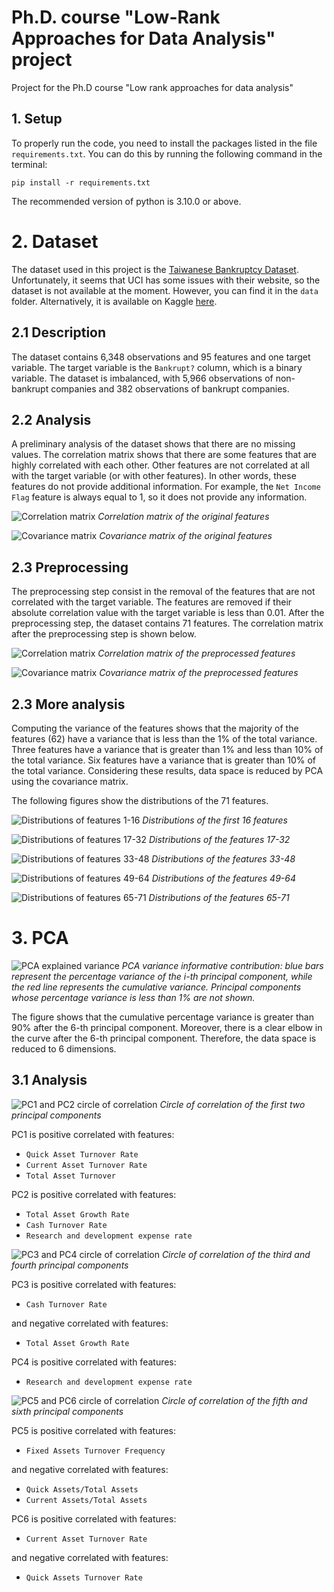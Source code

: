 # Ph.D. course "Low-Rank Approaches for Data Analysis" project

Project for the Ph.D course "Low rank approaches for data analysis"

## 1. Setup
To properly run the code, you need to install the packages listed in the file `requirements.txt`.
You can do this by running the following command in the terminal:

    pip install -r requirements.txt

The recommended version of python is 3.10.0 or above.

# 2. Dataset
The dataset used in this project is the [Taiwanese Bankruptcy Dataset](https://archive.ics.uci.edu/ml/datasets/Taiwanese+Bankruptcy+Prediction).
Unfortunately, it seems that UCI has some issues with their website, so the dataset is not available at the moment.
However, you can find it in the `data` folder.
Alternatively, it is available on Kaggle [here](https://www.kaggle.com/fedesoriano/company-bankruptcy-prediction).

## 2.1 Description
The dataset contains 6,348 observations and 95 features and one target variable.
The target variable is the `Bankrupt?` column, which is a binary variable.
The dataset is imbalanced, with 5,966 observations of non-bankrupt companies and 382 observations of bankrupt companies.

## 2.2 Analysis
A preliminary analysis of the dataset shows that there are no missing values.
The correlation matrix shows that there are some features that are highly correlated with each other.
Other features are not correlated at all with the target variable (or with other features).
In other words, these features do not provide additional information.
For example, the `Net Income Flag` feature is always equal to 1, so it does not provide any information.

![Correlation matrix](figures/correlation_matrix.svg)
*Correlation matrix of the original features*

![Covariance matrix](figures/covariance_matrix.svg)
*Covariance matrix of the original features*

## 2.3 Preprocessing
The preprocessing step consist in the removal of the features that are not correlated with the target variable.
The features are removed if their absolute correlation value with the target variable is less than 0.01.
After the preprocessing step, the dataset contains 71 features.
The correlation matrix after the preprocessing step is shown below.

![Correlation matrix](figures/correlation_matrix_post_processed.svg)
*Correlation matrix of the preprocessed features*

![Covariance matrix](figures/covariance_matrix_post_processed.svg)
*Covariance matrix of the preprocessed features*

## 2.3 More analysis
Computing the variance of the features shows that the majority of the features (62) have a variance that is less than the 1% of the total variance.
Three features have a variance that is greater than 1% and less than 10% of the total variance.
Six features have a variance that is greater than 10% of the total variance.
Considering these results, data space is reduced by PCA using the covariance matrix.

The following figures show the distributions of the 71 features.

![Distributions of features 1-16](figures/distributions/distributions_0.svg)
*Distributions of the first 16 features*

![Distributions of features 17-32](figures/distributions/distributions_1.svg)
*Distributions of the features 17-32*

![Distributions of features 33-48](figures/distributions/distributions_2.svg)
*Distributions of the features 33-48*

![Distributions of features 49-64](figures/distributions/distributions_3.svg)
*Distributions of the features 49-64*

![Distributions of features 65-71](figures/distributions/distributions_4.svg)
*Distributions of the features 65-71*

# 3. PCA

![PCA explained variance](figures/pca_variance.svg)
*PCA variance informative contribution: blue bars represent the percentage variance of the i-th principal component, while the red line represents the cumulative variance. Principal components whose percentage variance is less than 1% are not shown.*

The figure shows that the cumulative percentage variance is greater than 90% after the 6-th principal component.
Moreover, there is a clear elbow in the curve after the 6-th principal component.
Therefore, the data space is reduced to 6 dimensions.

## 3.1 Analysis

![PC1 and PC2 circle of correlation](figures/correlation_circle_0.svg)
*Circle of correlation of the first two principal components*

PC1 is positive correlated with features:
- `Quick Asset Turnover Rate`
- `Current Asset Turnover Rate`
- `Total Asset Turnover`

PC2 is positive correlated with features:
- `Total Asset Growth Rate`
- `Cash Turnover Rate`
- `Research and development expense rate`

![PC3 and PC4 circle of correlation](figures/correlation_circle_1.svg)
*Circle of correlation of the third and fourth principal components*

PC3 is positive correlated with features:
- `Cash Turnover Rate`

and negative correlated with features:
- `Total Asset Growth Rate`

PC4 is positive correlated with features:
- `Research and development expense rate`

![PC5 and PC6 circle of correlation](figures/correlation_circle_2.svg)
*Circle of correlation of the fifth and sixth principal components*

PC5 is positive correlated with features:
- `Fixed Assets Turnover Frequency`

and negative correlated with features:
- `Quick Assets/Total Assets`
- `Current Assets/Total Assets`

PC6 is positive correlated with features:
- `Current Asset Turnover Rate`

and negative correlated with features:
- `Quick Assets Turnover Rate`

